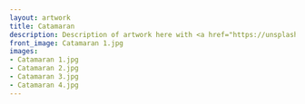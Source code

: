 ```yaml
---
layout: artwork
title: Catamaran
description: Description of artwork here with <a href="https://unsplash.com/photos/8Od75hgzb9Y">link</a>
front_image: Catamaran 1.jpg
images:
- Catamaran 1.jpg
- Catamaran 2.jpg
- Catamaran 3.jpg
- Catamaran 4.jpg
---
```

